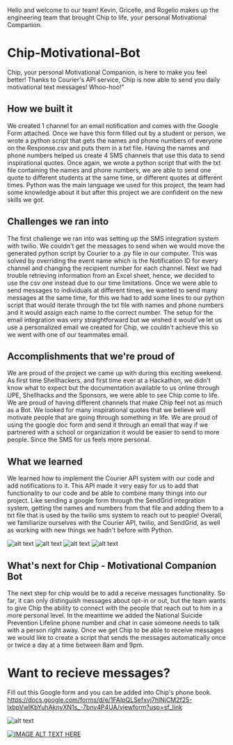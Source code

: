 Hello and welcome to our team! 
Kevin, Gricelle, and Rogelio makes up the engineering team that brought Chip to life, your personal Motivational Companion. 

# Chip-Motivational-Bot
Chip, your personal Motivational Companion, is here to make you feel better! 
Thanks to Courier's API service, Chip is now able to send you daily motivational text messages! Whoo-hoo!"

## How we built it
We created 1 channel for an email notification and comes with the Google Form attached. Once we have this form filled out by a student or person, we wrote a python script that gets the names and phone numbers of everyone on the Response.csv and puts them in a txt file. Having the names and phone numbers helped us create 4 SMS channels that use this data to send inspirational quotes. Once again, we wrote a python script that with the txt file containing the names and phone numbers, we are able to send one quote to different students at the same time, or different quotes at different times. Python was the main language we used for this project, the team had some knowledge about it but after this project we are confident on the new skills we got.

## Challenges we ran into
The first challenge we ran into was setting up the SMS integration system with twilio. We couldn't get the messages to send when we would move the generated python script by Courier to a .py file in our computer. This was solved by overriding the event name which is the Notification ID for every channel and changing the recipient number for each channel. Next we had trouble retrieving information from an Excel sheet, hence, we decided to use the csv one instead due to our time limitations. Once we were able to send messages to individuals at different times, we wanted to send many messages at the same time, for this we had to add some lines to our python script that would iterate through the txt file with names and phone numbers and it would assign each name to the correct number. The setup for the email integration was very straightforward but we wished it would've let us use a personalized email we created for Chip, we couldn't achieve this so we went with one of our teammates email.

## Accomplishments that we're proud of
We are proud of the project we came up with during this exciting weekend. As first time Shellhackers, and first time ever at a Hackathon, we didn't know what to expect but the documentation available to us online through UPE, Shellhacks and the Sponsors, we were able to see Chip come to life. We are proud of having different channels that make Chip feel not as much as a Bot. We looked for many inspirational quotes that we believe will motivate people that are going through something in life. We are proud of using the google doc form and send it through an email that way if we partnered with a school or organization it would be easier to send to more people. Since the SMS for us feels more personal.

## What we learned
We learned how to implement the Courier API system with our code and add notifications to it. This API made it very easy for us to add that functionality to our code and be able to combine many things into our project. Like sending a google form through the SendGrid integration system, getting the names and numbers from that file and adding them to a txt file that is used by the twilio sms system to reach out to people! Overall, we familiarize ourselves with the Courier API, twilio, and SendGrid, as well as working with new things we hadn't before with Python.

![alt text](https://i.imgur.com/5rrB75C.jpg)
![alt text](https://i.imgur.com/zw5qIxB.jpg)
![alt text](https://i.imgur.com/Jm6e0R1.jpg)
![alt text](https://i.imgur.com/TENezRG.jpg)

## What's next for Chip - Motivational Companion Bot
The next step for chip would be to add a receive messages functionality. So far, it can only distinguish messages about opt-in or out, but the team wants to give Chip the ability to connect with the people that reach out to him in a more personal level. In the meantime we added the National Suicide Prevention Lifeline phone number and chat in case someone needs to talk with a person right away. Once we get Chip to be able to receive messages we would like to create a script that sends the messages automatically once or twice a day at a time between 8am and 9pm.

# Want to recieve messages?
Fill out this Google form and you can be added into Chip's phone book.
https://docs.google.com/forms/d/e/1FAIpQLSefxvj7hlNjCM2f25-lxbpVwIKbYuhAknyXN1s_-7bnv4P4UA/viewform?usp=sf_link

![alt text](https://i.imgur.com/C0gvEgI.jpg)

[![IMAGE ALT TEXT HERE](https://img.youtube.com/vi/YOUTUBE_VIDEO_ID_HERE/0.jpg)](https://youtu.be/YLI_GPDXQYg)
